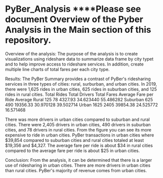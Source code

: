 # PyBer_Analysis ****Please see document Overview of the Pyber Analysis in the Main section of this repository.

Overview of the analysis:
The purpose of the analysis is to create visualizations using rideshare data to summarize data frame by city typet and to help improve access to rideshare services. In addition, create multiple line charts of total fares per each city type.

Results:
The PyBer Summary provides a contrast of PyBer's ridesharing services in three types of cities: rural, surburban, and urban cities. In 2019, there were 1,625 rides in urban cities, 625 rides in suburban cities, and 125 rides in rural cities. 
		Total Rides	Total Drivers	Total Fares	Average Fare per Ride	Average 
Rural	  	125		78		4327.93		34.623440	          55.486282
Suburban	625		490		19356.33	30.970128	         39.502714
Urban		1625		2405		39854.38	24.525772	          16.571468

There was more drivers in urban cities compared to suburban and rural cities. There were 2,405 drivers in urban cities, 490 drivers in suburban cities, and 78 drivers in rural cities. 
From the figure you can see its more expensive to ride in urban cities.  PyBer transactions in urban cities where $39,854 compared to suburban cities and rural cities totaled at least $19,356 and $4,327.
The average fare per ride is about $34 in rural cities compared to the average fare per ride is about $25 in urban cities. 
 

Conclusion:
From the analysis, it can be determined that there is a larger use of  ridesharing in urban cities. There are more drivers in urban cities than rural cities.  PyBer's majority of revenue comes from urban cities.

